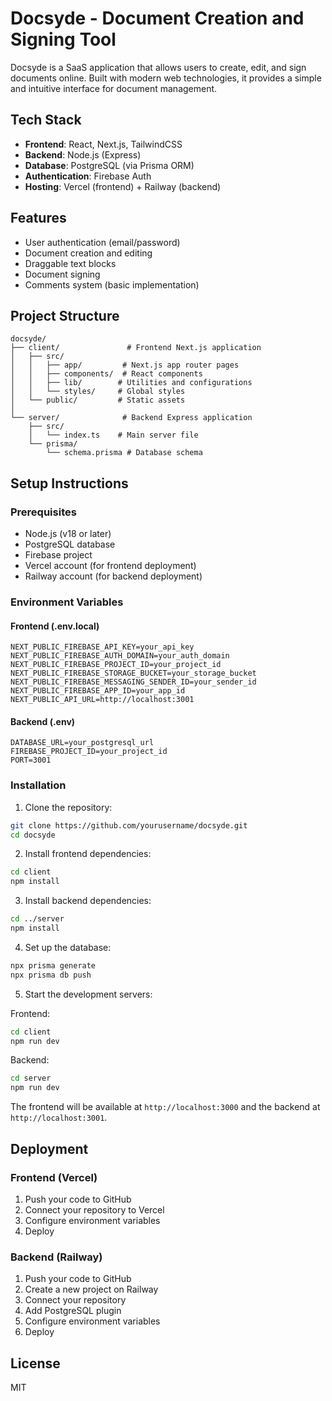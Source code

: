 # Docsyde - Document Creation and Signing Tool

Docsyde is a SaaS application that allows users to create, edit, and sign documents online. Built with modern web technologies, it provides a simple and intuitive interface for document management.

## Tech Stack

- **Frontend**: React, Next.js, TailwindCSS
- **Backend**: Node.js (Express)
- **Database**: PostgreSQL (via Prisma ORM)
- **Authentication**: Firebase Auth
- **Hosting**: Vercel (frontend) + Railway (backend)

## Features

- User authentication (email/password)
- Document creation and editing
- Draggable text blocks
- Document signing
- Comments system (basic implementation)

## Project Structure

```
docsyde/
├── client/               # Frontend Next.js application
│   ├── src/
│   │   ├── app/         # Next.js app router pages
│   │   ├── components/  # React components
│   │   ├── lib/        # Utilities and configurations
│   │   └── styles/     # Global styles
│   └── public/         # Static assets
│
└── server/              # Backend Express application
    ├── src/
    │   └── index.ts    # Main server file
    └── prisma/
        └── schema.prisma # Database schema
```

## Setup Instructions

### Prerequisites

- Node.js (v18 or later)
- PostgreSQL database
- Firebase project
- Vercel account (for frontend deployment)
- Railway account (for backend deployment)

### Environment Variables

#### Frontend (.env.local)
```
NEXT_PUBLIC_FIREBASE_API_KEY=your_api_key
NEXT_PUBLIC_FIREBASE_AUTH_DOMAIN=your_auth_domain
NEXT_PUBLIC_FIREBASE_PROJECT_ID=your_project_id
NEXT_PUBLIC_FIREBASE_STORAGE_BUCKET=your_storage_bucket
NEXT_PUBLIC_FIREBASE_MESSAGING_SENDER_ID=your_sender_id
NEXT_PUBLIC_FIREBASE_APP_ID=your_app_id
NEXT_PUBLIC_API_URL=http://localhost:3001
```

#### Backend (.env)
```
DATABASE_URL=your_postgresql_url
FIREBASE_PROJECT_ID=your_project_id
PORT=3001
```

### Installation

1. Clone the repository:
```bash
git clone https://github.com/yourusername/docsyde.git
cd docsyde
```

2. Install frontend dependencies:
```bash
cd client
npm install
```

3. Install backend dependencies:
```bash
cd ../server
npm install
```

4. Set up the database:
```bash
npx prisma generate
npx prisma db push
```

5. Start the development servers:

Frontend:
```bash
cd client
npm run dev
```

Backend:
```bash
cd server
npm run dev
```

The frontend will be available at `http://localhost:3000` and the backend at `http://localhost:3001`.

## Deployment

### Frontend (Vercel)

1. Push your code to GitHub
2. Connect your repository to Vercel
3. Configure environment variables
4. Deploy

### Backend (Railway)

1. Push your code to GitHub
2. Create a new project on Railway
3. Connect your repository
4. Add PostgreSQL plugin
5. Configure environment variables
6. Deploy

## License

MIT
